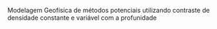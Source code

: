 Modelagem Geofísica de métodos potenciais 
utilizando contraste de densidade constante e variável com a 
profunidade